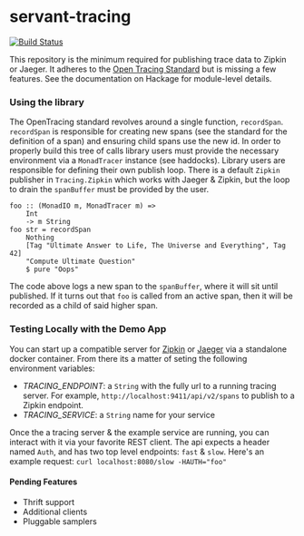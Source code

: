 # servant-tracing

[![Build Status](https://travis-ci.org/ChrisCoffey/haskell-opentracing-light.svg?branch=master)](https://travis-ci.org/ChrisCoffey/haskell-opentracing-light)

This repository is the minimum required for publishing trace data to Zipkin or Jaeger. It adheres to the [Open Tracing Standard](https://github.com/opentracing/specification) but is missing a few features. See the documentation on Hackage for module-level details.


### Using the library

The OpenTracing standard revolves around a single function, `recordSpan`. `recordSpan` is responsible for creating new spans (see the standard for the definition of a span) and ensuring child spans use the new id. In order to properly build this tree of calls library users must provide the necessary environment via a `MonadTracer` instance (see haddocks). Library users are responsible for defining their own publish loop. There is a default `Zipkin` publisher in `Tracing.Zipkin` which works with Jaeger & Zipkin, but the loop to drain the `spanBuffer` must be provided by the user.

```
foo :: (MonadIO m, MonadTracer m) =>
    Int
    -> m String
foo str = recordSpan
    Nothing
    [Tag "Ultimate Answer to Life, The Universe and Everything", Tag 42]
    "Compute Ultimate Question"
    $ pure "Oops"
```

The code above logs a new span to the `spanBuffer`, where it will sit until published. If it turns out that `foo` is called from an active span, then it will be recorded as a child of said higher span.

### Testing Locally with the Demo App

You can start up a compatible server for [Zipkin](https://zipkin.io/pages/quickstart.html) or [Jaeger](https://jaegertracing.netlify.com/docs/deployment/) via a standalone docker container. From there its a matter of seting the following environment variables:
- *TRACING_ENDPOINT*: a `String` with the fully url to a running tracing server. For example, `http://localhost:9411/api/v2/spans` to publish to a Zipkin endpoint.
- *TRACING_SERVICE*: a `String` name for your service

Once the a tracing server & the example service are running, you can interact with it via your favorite REST client. The api expects a header named `Auth`, and has two top level endpoints: `fast` & `slow`. Here's an example request: `curl localhost:8080/slow -HAUTH="foo"`


#### Pending Features
- Thrift support
- Additional clients
- Pluggable samplers

